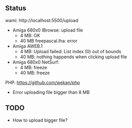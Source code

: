## Status

wami: http://localhost:5500/upload

- Amiga 680x0 IBrowse: upload file
  - 4 MB: OK
  - 40 MB freepascal.lha: error
- Amiga AWEB.1
  - 4 MB: Upload failed: List index (0) out of bounds
  - 40 MB: nothing happends when clicking upload file
- Amiga 680x0 NetSurf:
  - 4 MB: freeze
  - 40 MB: freeze

PHP: https://github.com/wekan/php

- Error uploading file bigger than 8 MB

## TODO

- How to upload bigger file?
